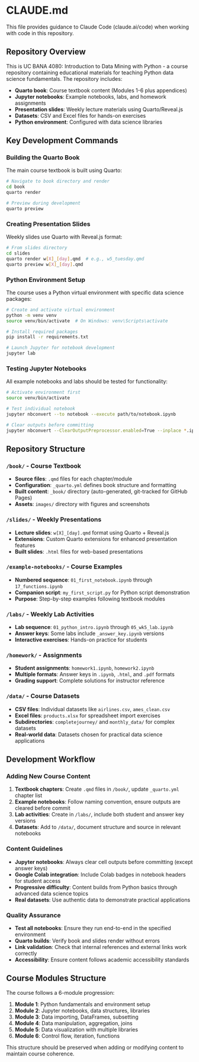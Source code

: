 # CLAUDE.md

This file provides guidance to Claude Code (claude.ai/code) when working with code in this repository.

## Repository Overview

This is UC BANA 4080: Introduction to Data Mining with Python - a course repository containing educational materials for teaching Python data science fundamentals. The repository includes:

- **Quarto book**: Course textbook content (Modules 1-6 plus appendices)
- **Jupyter notebooks**: Example notebooks, labs, and homework assignments  
- **Presentation slides**: Weekly lecture materials using Quarto/Reveal.js
- **Datasets**: CSV and Excel files for hands-on exercises
- **Python environment**: Configured with data science libraries

## Key Development Commands

### Building the Quarto Book
The main course textbook is built using Quarto:

```bash
# Navigate to book directory and render
cd book
quarto render

# Preview during development
quarto preview
```

### Creating Presentation Slides
Weekly slides use Quarto with Reveal.js format:

```bash
# From slides directory
cd slides
quarto render w[X]_[day].qmd  # e.g., w5_tuesday.qmd
quarto preview w[X]_[day].qmd
```

### Python Environment Setup
The course uses a Python virtual environment with specific data science packages:

```bash
# Create and activate virtual environment
python -m venv venv
source venv/bin/activate  # On Windows: venv\Scripts\activate

# Install required packages
pip install -r requirements.txt

# Launch Jupyter for notebook development
jupyter lab
```

### Testing Jupyter Notebooks
All example notebooks and labs should be tested for functionality:

```bash
# Activate environment first
source venv/bin/activate

# Test individual notebook
jupyter nbconvert --to notebook --execute path/to/notebook.ipynb

# Clear outputs before committing
jupyter nbconvert --ClearOutputPreprocessor.enabled=True --inplace *.ipynb
```

## Repository Structure

### `/book/` - Course Textbook
- **Source files**: `.qmd` files for each chapter/module
- **Configuration**: `_quarto.yml` defines book structure and formatting
- **Built content**: `_book/` directory (auto-generated, git-tracked for GitHub Pages)
- **Assets**: `images/` directory with figures and screenshots

### `/slides/` - Weekly Presentations  
- **Lecture slides**: `w[X]_[day].qmd` format using Quarto + Reveal.js
- **Extensions**: Custom Quarto extensions for enhanced presentation features
- **Built slides**: `.html` files for web-based presentations

### `/example-notebooks/` - Course Examples
- **Numbered sequence**: `01_first_notebook.ipynb` through `17_functions.ipynb`
- **Companion script**: `my_first_script.py` for Python script demonstration
- **Purpose**: Step-by-step examples following textbook modules

### `/labs/` - Weekly Lab Activities
- **Lab sequence**: `01_python_intro.ipynb` through `05_wk5_lab.ipynb`  
- **Answer keys**: Some labs include `_answer_key.ipynb` versions
- **Interactive exercises**: Hands-on practice for students

### `/homework/` - Assignments
- **Student assignments**: `homework1.ipynb`, `homework2.ipynb`
- **Multiple formats**: Answer keys in `.ipynb`, `.html`, and `.pdf` formats
- **Grading support**: Complete solutions for instructor reference

### `/data/` - Course Datasets
- **CSV files**: Individual datasets like `airlines.csv`, `ames_clean.csv`
- **Excel files**: `products.xlsx` for spreadsheet import exercises  
- **Subdirectories**: `completejourney/` and `monthly_data/` for complex datasets
- **Real-world data**: Datasets chosen for practical data science applications

## Development Workflow

### Adding New Course Content
1. **Textbook chapters**: Create `.qmd` files in `/book/`, update `_quarto.yml` chapter list
2. **Example notebooks**: Follow naming convention, ensure outputs are cleared before commit
3. **Lab activities**: Create in `/labs/`, include both student and answer key versions
4. **Datasets**: Add to `/data/`, document structure and source in relevant notebooks

### Content Guidelines
- **Jupyter notebooks**: Always clear cell outputs before committing (except answer keys)
- **Google Colab integration**: Include Colab badges in notebook headers for student access
- **Progressive difficulty**: Content builds from Python basics through advanced data science topics
- **Real datasets**: Use authentic data to demonstrate practical applications

### Quality Assurance
- **Test all notebooks**: Ensure they run end-to-end in the specified environment
- **Quarto builds**: Verify book and slides render without errors
- **Link validation**: Check that internal references and external links work correctly
- **Accessibility**: Ensure content follows academic accessibility standards

## Course Modules Structure

The course follows a 6-module progression:

1. **Module 1**: Python fundamentals and environment setup
2. **Module 2**: Jupyter notebooks, data structures, libraries  
3. **Module 3**: Data importing, DataFrames, subsetting
4. **Module 4**: Data manipulation, aggregation, joins
5. **Module 5**: Data visualization with multiple libraries
6. **Module 6**: Control flow, iteration, functions

This structure should be preserved when adding or modifying content to maintain course coherence.